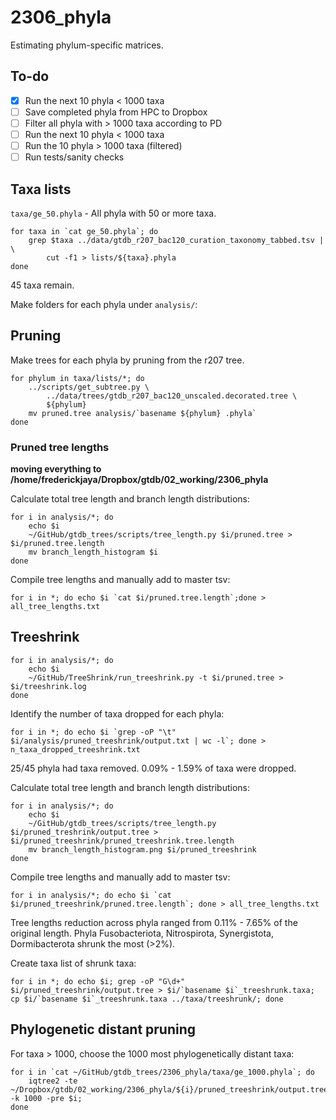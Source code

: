 # 2306_phyla  

Estimating phylum-specific matrices.  

## To-do  

- [x] Run the next 10 phyla < 1000 taxa
- [ ] Save completed phyla from HPC to Dropbox  
- [ ] Filter all phyla with > 1000 taxa according to PD  
- [ ] Run the next 10 phyla < 1000 taxa
- [ ] Run the 10 phyla > 1000 taxa (filtered)  
- [ ] Run tests/sanity checks  

## Taxa lists  
`taxa/ge_50.phyla` - All phyla with 50 or more taxa.  

```  
for taxa in `cat ge_50.phyla`; do
	grep $taxa ../data/gtdb_r207_bac120_curation_taxonomy_tabbed.tsv | \
		cut -f1 > lists/${taxa}.phyla
done
```  

45 taxa remain.  

Make folders for each phyla under `analysis/`:  

## Pruning  

Make trees for each phyla by pruning from the r207 tree.  

```  
for phylum in taxa/lists/*; do
	../scripts/get_subtree.py \
		../data/trees/gtdb_r207_bac120_unscaled.decorated.tree \
		${phylum}
	mv pruned.tree analysis/`basename ${phylum} .phyla`
done
```

### Pruned tree lengths

**moving everything to /home/frederickjaya/Dropbox/gtdb/02_working/2306_phyla**  

Calculate total tree length and branch length distributions:  
```
for i in analysis/*; do  
	echo $i  
	~/GitHub/gtdb_trees/scripts/tree_length.py $i/pruned.tree > $i/pruned.tree.length
	mv branch_length_histogram $i
done 
```  

Compile tree lengths and manually add to master tsv:  
```
for i in *; do echo $i `cat $i/pruned.tree.length`;done > all_tree_lengths.txt
```  

## Treeshrink  

```
for i in analysis/*; do 
	echo $i
	~/GitHub/TreeShrink/run_treeshrink.py -t $i/pruned.tree > $i/treeshrink.log
done
``` 

Identify the number of taxa dropped for each phyla:  
```
for i in *; do echo $i `grep -oP "\t" $i/analysis/pruned_treeshrink/output.txt | wc -l`; done > n_taxa_dropped_treeshrink.txt
```  

25/45 phyla had taxa removed. 0.09% - 1.59% of taxa were dropped.  

Calculate total tree length and branch length distributions:  
```
for i in analysis/*; do  
	echo $i
	~/GitHub/gtdb_trees/scripts/tree_length.py $i/pruned_treshrink/output.tree > $i/pruned_treeshrink/pruned_treeshrink.tree.length
	mv branch_length_histogram.png $i/pruned_treeshrink
done 
```  

Compile tree lengths and manually add to master tsv:  
```
for i in analysis/*; do echo $i `cat $i/pruned_treeshrink/pruned.tree.length`; done > all_tree_lengths.txt
```  

Tree lengths reduction across phyla ranged from 0.11% - 7.65% of the original length. Phyla Fusobacteriota, Nitrospirota, Synergistota, Dormibacterota shrunk the most (>2%).  

Create taxa list of shrunk taxa:  
```
for i in *; do echo $i; grep -oP "G\d+" $i/pruned_treeshrink/output.tree > $i/`basename $i`_treeshrunk.taxa; cp $i/`basename $i`_treeshrunk.taxa ../taxa/treeshrunk/; done
```  

## Phylogenetic distant pruning  

For taxa > 1000, choose the 1000 most phylogenetically distant taxa:  
```
for i in `cat ~/GitHub/gtdb_trees/2306_phyla/taxa/ge_1000.phyla`; do 
	iqtree2 -te ~/Dropbox/gtdb/02_working/2306_phyla/${i}/pruned_treeshrink/output.tree -k 1000 -pre $i;
done  
```
